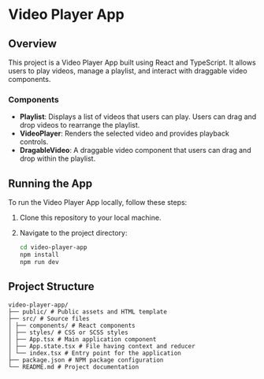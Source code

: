# Video Player App

## Overview

This project is a Video Player App built using React and TypeScript. It allows users to play videos, manage a playlist, and interact with draggable video components.

### Components

- **Playlist**: Displays a list of videos that users can play. Users can drag and drop videos to rearrange the playlist.
- **VideoPlayer**: Renders the selected video and provides playback controls.
- **DragableVideo**: A draggable video component that users can drag and drop within the playlist.

## Running the App

To run the Video Player App locally, follow these steps:

1. Clone this repository to your local machine.

2. Navigate to the project directory:

   ```bash
   cd video-player-app
   npm install
   npm run dev
   ```

## Project Structure

```
video-player-app/
├── public/ # Public assets and HTML template
├── src/ # Source files
│ ├── components/ # React components
│ ├── styles/ # CSS or SCSS styles
│ ├── App.tsx # Main application component
│ ├── App.state.tsx # File having context and reducer
│ └── index.tsx # Entry point for the application
├── package.json # NPM package configuration
└── README.md # Project documentation
```
